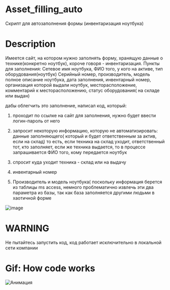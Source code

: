 # Asset_filling_auto
Скрипт для автозаполнения формы (инвентаризация ноутбука)

# Description 
Имеется сайт, на котором нужно заполнять форму, хранящую данные о технике(конкретно ноутбук), короче говоря - инвентаризация.
Пункты для заполнения:
Сетевое имя ноутбука, ФИО того, у кого на активе, тип оборудования(ноутбук) Серийный номер, производитель, модель
полное описание ноутбука, дата заполнения, инвентарный номер, организация которой выдали ноутбук, месторасположение, 
комментарий к месторасположению, статус оборудования( на складе или выдан)

дабы облегчить это заполнение, написал код, который:
1) проходит по ссылке на сайт для заполнения, нужно будет ввести логин-пароль от него
2) запросит некоторую информацию, которую не автоматизировать: данные заполняющего( который и будет ответственным за актив, если
на склад)
то есть, если техника на склад уходит, ответственный тот, кто заполняет, если же техника выдается, то в процессе запрашивается 
ФИО того, кому передается ноутбук

3) спросит куда уходит техника - склад или на выдачу
4) инвентарный номер
5) Производитель и модель ноутбука( поскольку информация берется из таблицы ms access, немного проблематично извлечь эти два 
параметра из базы, так как база заполняется другими людьми в хаотичной форме

![image](https://github.com/eryonm/Asset_filling_auto/assets/53997175/ae0507fd-e22a-4a23-8b35-373b736d7bd2)

# WARNING
Не пытайтесь запустить код, код работает исключительно в локальной сети компании

# Gif: How code works


![Анимация](https://github.com/eryonm/Asset_filling_auto/assets/53997175/19e4d551-d6b7-4611-81eb-0e3ba733a74c)

